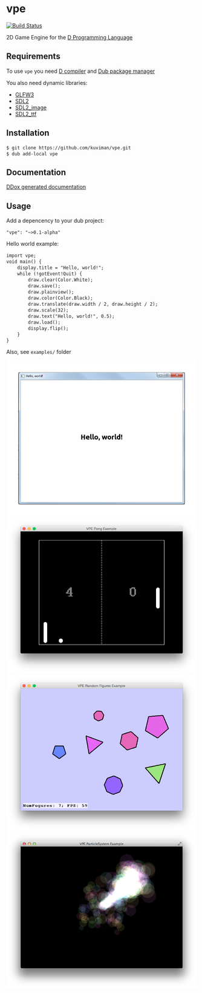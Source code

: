 vpe
===

[![Build Status](https://travis-ci.org/kuviman/vpe.svg?branch=master)](https://travis-ci.org/kuviman/vpe)

2D Game Engine for the [D Programming Language](http://dlang.org)

## Requirements

To use `vpe` you need [D compiler](http://dlang.org/download.html) and [Dub package manager](http://code.dlang.org/download)

You also need dynamic libraries:

- [GLFW3](http://www.glfw.org/download.html)
- [SDL2](https://www.libsdl.org/download-2.0.php)
- [SDL2_image](https://www.libsdl.org/projects/SDL_image/)
- [SDL2_ttf](https://www.libsdl.org/projects/SDL_ttf/)

## Installation

```
$ git clone https://github.com/kuviman/vpe.git
$ dub add-local vpe
```

## Documentation

[DDox generated documentation](http://kuviman.github.io/vpe/)

## Usage

Add a depencency to your dub project:
```
"vpe": "~>0.1-alpha"
```

Hello world example:
```
import vpe;
void main() {
	display.title = "Hello, world!";
	while (!gotEvent!Quit) {
		draw.clear(Color.White);
		draw.save();
		draw.plainview();
		draw.color(Color.Black);
		draw.translate(draw.width / 2, draw.height / 2);
		draw.scale(32);
		draw.text("Hello, world!", 0.5);
		draw.load();
		display.flip();
	}
}
```

Also, see `examples/` folder

![Hello, World](screenshots/helloworld.png)
![Pong](screenshots/pong.png)
![Random Figures Sample](screenshots/rfs.png)
![Particle System](screenshots/ps.png)
